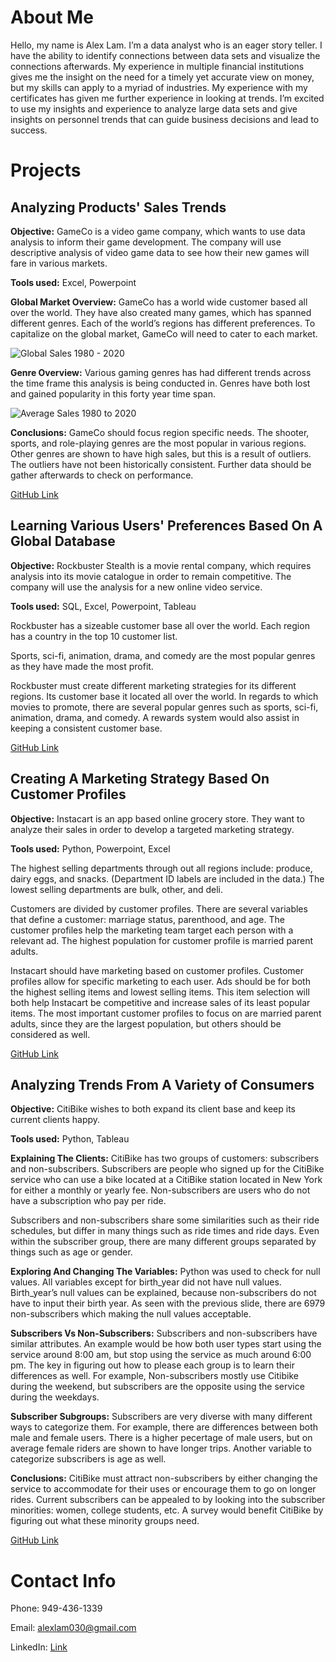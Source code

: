 # About Me
Hello, my name is Alex Lam. I’m a data analyst who is an eager story teller. I have the ability to
identify connections between data sets and visualize the connections afterwards. My experience
in multiple financial institutions gives me the insight on the need for a timely yet accurate view
on money, but my skills can apply to a myriad of industries. My experience with my certificates has given me further experience in looking at trends. I’m excited to use my insights and experience to analyze large data sets and give
insights on personnel trends that can guide business decisions and lead to success.


# Projects

## Analyzing Products' Sales Trends

**Objective:** GameCo is a video game company, which wants to use data analysis to inform their game development. The company will use descriptive analysis of video game data to see how their new games will fare in various markets.

**Tools used:** Excel, Powerpoint

**Global Market Overview:** GameCo has a world wide customer based all over the world. They have also created many games, which has spanned different genres. Each of the world’s regions has different preferences. To capitalize on the global market, GameCo will need to cater to each market.

![Global Sales 1980 - 2020](https://github.com/Alexlam030/alexlam030.github.io/assets/114635548/3ec23f18-573b-4bf5-a61b-aba88d7db16e)

**Genre Overview:** Various gaming genres has had different trends across the time frame this analysis is being conducted in. Genres have both lost and gained popularity in this forty year time span.

![Average Sales 1980 to 2020](https://github.com/Alexlam030/alexlam030.github.io/assets/114635548/42b4aac4-aa97-4a01-93e3-364dc0ce0ba6)

**Conclusions:** GameCo should focus region specific needs. The shooter, sports, and role-playing genres are the most popular in various regions. Other genres are shown to have high sales, but this is a result of outliers. The outliers have not been historically consistent. Further data should be gather afterwards to check on performance.

[GitHub Link](https://github.com/Alexlam030/GameCo-Excel-Analysis)

## Learning Various Users' Preferences Based On A Global Database

**Objective:** Rockbuster Stealth is a movie rental company, which requires analysis into its movie catalogue in order to remain competitive. The company will use the analysis for a new online video service.

**Tools used:** SQL, Excel, Powerpoint, Tableau

Rockbuster has a sizeable customer base all over the world. Each region has a country in the top 10 customer list.

Sports, sci-fi, animation, drama, and comedy are the most popular genres as they have made the most profit.

Rockbuster must create different marketing strategies for its different regions. Its customer base it located all over the world. In regards to which movies to promote, there are several popular genres such as sports, sci-fi, animation, drama, and comedy. A rewards system would also assist in keeping a consistent customer base.

[GitHub Link](https://github.com/Alexlam030/Rockbuster-Stealth-Data-Analysis-Project-SQL-Project)

## Creating A Marketing Strategy Based On Customer Profiles

**Objective:** Instacart is an app based online grocery store. They want to analyze their sales in order to develop a targeted marketing strategy.

**Tools used:** Python, Powerpoint, Excel

The highest selling departments through out all regions include: produce, dairy eggs, and snacks. (Department ID labels are included in the data.) The lowest selling departments are bulk, other, and deli.

Customers are divided by customer profiles. There are several variables that define a customer: marriage status, parenthood, and age. The customer profiles help the marketing team target each person with a relevant ad. The highest population for customer profile is married parent adults.

Instacart should have marketing based on customer profiles. Customer profiles allow for specific marketing to each user. Ads should be for both the highest selling items and lowest selling items. This item selection will both help Instacart be competitive and increase sales of its least popular items. The most important customer profiles to focus on are married parent adults, since they are the largest population, but others should be considered as well.

[GitHub Link](https://github.com/Alexlam030/InstaCart-Python-Project)

## Analyzing Trends From A Variety of Consumers

**Objective:** CitiBike wishes to both expand its client base and keep its current clients happy.

**Tools used:** Python, Tableau

**Explaining The Clients:** CitiBike has two groups of customers: subscribers and non-subscribers. Subscribers are people who signed up for the CitiBike service who can use a bike located at a CitiBike station located in New York for either a monthly or yearly fee. Non-subscribers are users who do not have a subscription who pay per ride.

Subscribers and non-subscribers share some similarities such as their ride schedules, but differ in many things such as ride times and ride days. Even within the subscriber group, there are many different groups separated by things such as age or gender.

**Exploring And Changing The Variables:** Python was used to check for null values. All variables except for birth_year did not have null values. Birth_year’s null values can be explained, because non-subscribers do not have to input their birth year. As seen with the previous slide, there are 6979 non-subscribers which making the null values acceptable.

**Subscribers Vs Non-Subscribers:** Subscribers and non-subscribers have similar attributes. An example would be how both user types start using the service around 8:00 am, but stop using the service as much around 6:00 pm. The key in figuring out how to please each group is to learn their differences as well. For example, Non-subscribers mostly use Citibike during the weekend, but subscribers are the opposite using the service during the weekdays.

**Subscriber Subgroups:** Subscribers are very diverse with many different ways to categorize them. For example, there are differences between both male and female users. There is a higher pecertage of male users, but on average female riders are shown to have longer trips. Another variable to categorize subscribers is age as well.

**Conclusions:** CitiBike must attract non-subscribers by either changing the service to accommodate for their uses or encourage them to go on longer rides.
Current subscribers can be appealed to by looking into the subscriber minorities: women, college students, etc. A survey would benefit CitiBike by figuring out what these minority groups need.

[GitHub Link](https://github.com/Alexlam030/CitiBike-Analysis)

# Contact Info
Phone: 949-436-1339

Email: alexlam030@gmail.com

LinkedIn: [Link](https://www.linkedin.com/in/alexander-lam-053174139/)
